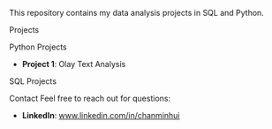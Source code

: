 This repository contains my data analysis projects in SQL and Python.

Projects

Python Projects
- **Project 1**: Olay Text Analysis

SQL Projects


Contact
Feel free to reach out for questions:
- **LinkedIn**: www.linkedin.com/in/chanminhui


